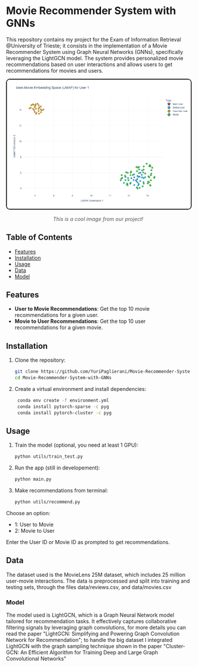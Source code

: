 # Movie Recommender System with GNNs

This repository contains my project for the Exam of Information Retrieval @University of Trieste; it consists in the implementation of a Movie Recommender System using Graph Neural Networks (GNNs), specifically leveraging the LightGCN model. The system provides personalized movie recommendations based on user interactions and allows users to get recommendations for movies and users.

<div style="text-align: center;">
  <img src="images/umap_users_movies.png" alt="Cool Image" style="border: 2px solid #000; border-radius: 10px; max-width: 100%;">
  <p style="font-style: italic; color: #555;">This is a cool image from our project!</p>
</div>

## Table of Contents
- [Features](#features)
- [Installation](#installation)
- [Usage](#usage)
- [Data](#data)
- [Model](#model)

## Features
- **User to Movie Recommendations**: Get the top 10 movie recommendations for a given user.
- **Movie to User Recommendations**: Get the top 10 user recommendations for a given movie.

## Installation

1. Clone the repository:
   ```bash
   git clone https://github.com/YuriPaglierani/Movie-Recommender-System-with-GNNs.git
   cd Movie-Recommender-System-with-GNNs
   ```

2. Create a virtual environment and install dependencies:
   ```bash
    conda env create -f environment.yml
    conda install pytorch-sparse -c pyg 
    conda install pytorch-cluster -c pyg
    ```

## Usage 

1. Train the model (optional, you need at least 1 GPU):
    ```bash
    python utils/train_test.py
    ```
2. Run the app (still in developement):
    ```bash
    python main.py
    ```
3. Make recommendations from terminal:
    ```bash
    python utils/recommend.py
    ```

Choose an option:
* 1: User to Movie
* 2: Movie to User

Enter the User ID or Movie ID as prompted to get recommendations.

## Data
The dataset used is the MovieLens 25M dataset, which includes 25 million user-movie interactions. The data is preprocessed and split into training and testing sets, through the files data/reviews.csv, and data/movies.csv

### Model
The model used is LightGCN, which is a Graph Neural Network model tailored for recommendation tasks. It effectively captures collaborative filtering signals by leveraging graph convolutions, for more details you can read the paper "LightGCN: Simplifying and Powering Graph Convolution Network for Recommendation"; to handle the big dataset I integrated LightGCN with the graph sampling technique shown in the paper "Cluster-GCN: An Efficient Algorithm for Training Deep and
Large Graph Convolutional Networks"
